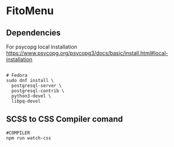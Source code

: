 # FitoMenu

## Dependencies

For psycopg local installation
https://www.psycopg.org/psycopg3/docs/basic/install.html#local-installation
```shell

# Fedora
sudo dnf install \
  postgresql-server \
  postgresql-contrib \
  python3-devel \
  libpq-devel
```

## SCSS to CSS Compiler comand
```shell
#COMPILER
npm run watch-css
```
